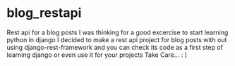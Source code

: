 # blog_restapi
Rest api for a blog posts
I was thinking for a good excercise to start learning python in django
I decided to make a rest api project for blog posts with out using django-rest-framework 
and you can check its code as a first step of learning django or even use it for your projects 
Take Care... : )
